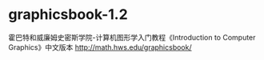 # graphicsbook-1.2

霍巴特和威廉姆史密斯学院-计算机图形学入门教程《Introduction to Computer Graphics》中文版本 http://math.hws.edu/graphicsbook/
